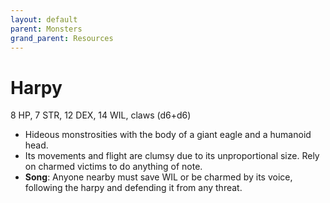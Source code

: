 ```yaml
---
layout: default
parent: Monsters
grand_parent: Resources
---
```


# Harpy

8 HP, 7 STR, 12 DEX, 14 WIL, claws (d6+d6)

- Hideous monstrosities with the body of a giant eagle and a humanoid head.
- Its movements and flight are clumsy due to its unproportional size. Rely on charmed victims to do anything of note. 
- **Song**: Anyone nearby must save WIL or be charmed by its voice, following the harpy and defending it from any threat.
